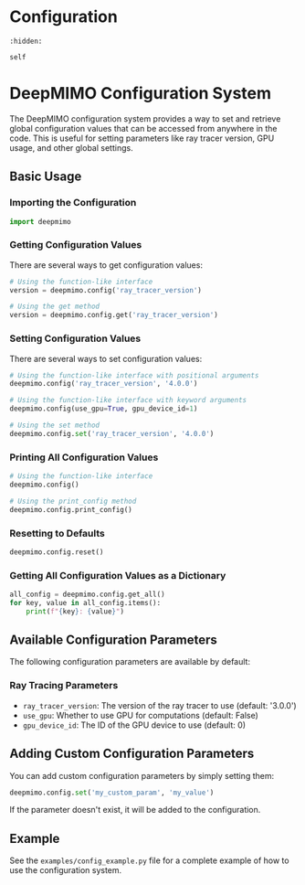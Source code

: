 # Configuration

```{toctree}
:hidden:

self
```

# DeepMIMO Configuration System

The DeepMIMO configuration system provides a way to set and retrieve global configuration values that can be accessed from anywhere in the code. This is useful for setting parameters like ray tracer version, GPU usage, and other global settings.

## Basic Usage

### Importing the Configuration

```python
import deepmimo
```

### Getting Configuration Values

There are several ways to get configuration values:

```python
# Using the function-like interface
version = deepmimo.config('ray_tracer_version')

# Using the get method
version = deepmimo.config.get('ray_tracer_version')
```

### Setting Configuration Values

There are several ways to set configuration values:

```python
# Using the function-like interface with positional arguments
deepmimo.config('ray_tracer_version', '4.0.0')

# Using the function-like interface with keyword arguments
deepmimo.config(use_gpu=True, gpu_device_id=1)

# Using the set method
deepmimo.config.set('ray_tracer_version', '4.0.0')
```

### Printing All Configuration Values

```python
# Using the function-like interface
deepmimo.config()

# Using the print_config method
deepmimo.config.print_config()
```

### Resetting to Defaults

```python
deepmimo.config.reset()
```

### Getting All Configuration Values as a Dictionary

```python
all_config = deepmimo.config.get_all()
for key, value in all_config.items():
    print(f"{key}: {value}")
```

## Available Configuration Parameters

The following configuration parameters are available by default:

### Ray Tracing Parameters
- `ray_tracer_version`: The version of the ray tracer to use (default: '3.0.0')
- `use_gpu`: Whether to use GPU for computations (default: False)
- `gpu_device_id`: The ID of the GPU device to use (default: 0)

## Adding Custom Configuration Parameters

You can add custom configuration parameters by simply setting them:

```python
deepmimo.config.set('my_custom_param', 'my_value')
```

If the parameter doesn't exist, it will be added to the configuration.

## Example

See the `examples/config_example.py` file for a complete example of how to use the configuration system. 